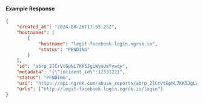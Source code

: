 <!-- Code generated for API Clients. DO NOT EDIT. -->

#### Example Response

```json
{
	"created_at": "2024-08-26T17:55:25Z",
	"hostnames": [
		{
			"hostname": "legit-facebook-login.ngrok.io",
			"status": "PENDING"
		}
	],
	"id": "abrp_2lCrVtGpNL7KK5JgLWyoUmYywqy",
	"metadata": "{\"incident_id\":1233122}",
	"status": "PENDING",
	"uri": "https://api.ngrok.com/abuse_reports/abrp_2lCrVtGpNL7KK5JgLWyoUmYywqy",
	"urls": ["http://legit-facebook-login.ngrok.io/login"]
}
```
